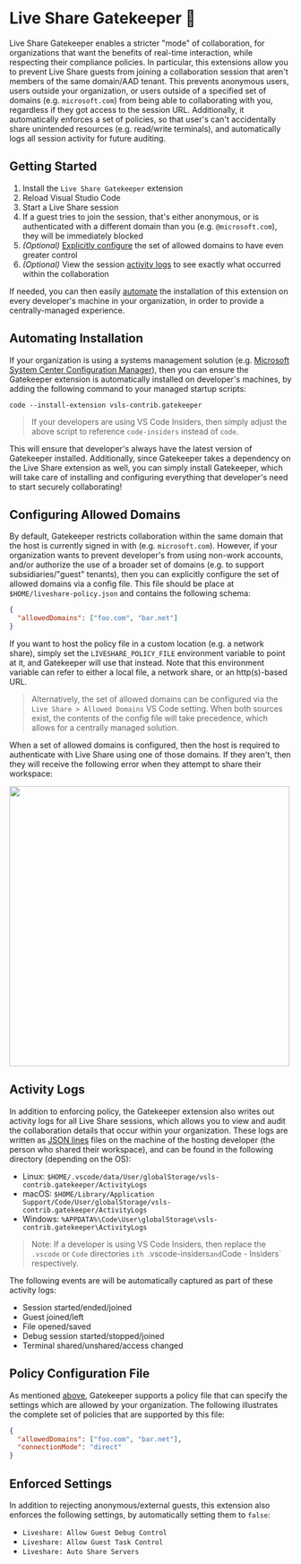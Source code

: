 # Live Share Gatekeeper 💂

Live Share Gatekeeper enables a stricter "mode" of collaboration, for organizations that want the benefits of real-time interaction, while respecting their compliance policies. In particular, this extensions allow you to prevent Live Share guests from joining a collaboration session that aren't members of the same domain/AAD tenant. This prevents anonymous users, users outside your organization, or users outside of a specified set of domains (e.g. `microsoft.com`) from being able to collaborating with you, regardless if they got access to the session URL. Additionally, it automatically enforces a set of policies, so that user's can't accidentally share unintended resources (e.g. read/write terminals), and automatically logs all session activity for future auditing.

## Getting Started

1. Install the `Live Share Gatekeeper` extension
1. Reload Visual Studio Code
1. Start a Live Share session
1. If a guest tries to join the session, that's either anonymous, or is authenticated with a different domain than you (e.g. `@microsoft.com`), they will be immediately blocked
1. _(Optional)_ [Explicitly configure](#configuring-allowed-domains) the set of allowed domains to have even greater control
1. _(Optional)_ View the session [activity logs](#activity-logs) to see exactly what occurred within the collaboration

If needed, you can then easily [automate](#automating-installation) the installation of this extension on every developer's machine in your organization, in order to provide a centrally-managed experience.

## Automating Installation

If your organization is using a systems management solution (e.g. [Microsoft System Center Configuration Manager](https://en.wikipedia.org/wiki/Microsoft_System_Center_Configuration_Manager)), then you can ensure the Gatekeeper extension is automatically installed on developer's machines, by adding the following command to your managed startup scripts:

```shell
code --install-extension vsls-contrib.gatekeeper
```

> If your developers are using VS Code Insiders, then simply adjust the above script to reference `code-insiders` instead of `code`.

This will ensure that developer's always have the latest version of Gatekeeper installed. Additionally, since Gatekeeper takes a dependency on the Live Share extension as well, you can simply install Gatekeeper, which will take care of installing and configuring everything that developer's need to start securely collaborating!

## Configuring Allowed Domains

By default, Gatekeeper restricts collaboration within the same domain that the host is currently signed in with (e.g. `microsoft.com`). However, if your organization wants to prevent developer's from using non-work accounts, and/or authorize the use of a broader set of domains (e.g. to support subsidiaries/"guest" tenants), then you can explicitly configure the set of allowed domains via a config file. This file should be place at `$HOME/liveshare-policy.json` and contains the following schema:

```json
{
  "allowedDomains": ["foo.com", "bar.net"]
}
```

If you want to host the policy file in a custom location (e.g. a network share), simply set the `LIVESHARE_POLICY_FILE` environment variable to point at it, and Gatekeeper will use that instead. Note that this environment variable can refer to either a local file, a network share, or an http(s)-based URL.

> Alternatively, the set of allowed domains can be configured via the `Live Share > Allowed Domains` VS Code setting. When both sources exist, the contents of the config file will take precedence, which allows for a centrally managed solution.

When a set of allowed domains is configured, then the host is required to authenticate with Live Share using one of those domains. If they aren't, then they will receive the following error when they attempt to share their workspace:

<img width="500px" src="https://user-images.githubusercontent.com/116461/86175551-66493f00-bad8-11ea-9f22-9fe90c478da9.png" />

## Activity Logs

In addition to enforcing policy, the Gatekeeper extension also writes out activity logs for all Live Share sessions, which allows you to view and audit the collaboration details that occur within your organization. These logs are written as [JSON lines](http://jsonlines.org/) files on the machine of the hosting developer (the person who shared their workspace), and can be found in the following directory (depending on the OS):

- Linux: `$HOME/.vscode/data/User/globalStorage/vsls-contrib.gatekeeper/ActivityLogs`
- macOS: `$HOME/Library/Application Support/Code/User/globalStorage/vsls-contrib.gatekeeper/ActivityLogs`
- Windows: `%APPDATA%\Code\User\globalStorage\vsls-contrib.gatekeeper\ActivityLogs`

> Note: If a developer is using VS Code Insiders, then replace the `.vscode` or `Code` directories `ith `.vscode-insiders`and`Code - Insiders` respectively.

The following events are will be automatically captured as part of these activity logs:

- Session started/ended/joined
- Guest joined/left
- File opened/saved
- Debug session started/stopped/joined
- Terminal shared/unshared/access changed

## Policy Configuration File

As mentioned [above](#configuring-allowed-domains), Gatekeeper supports a policy file that can specify the settings which are allowed by your organization. The following illustrates the complete set of policies that are supported by this file:

```json
{
  "allowedDomains": ["foo.com", "bar.net"],
  "connectionMode": "direct"
}
```

## Enforced Settings

In addition to rejecting anonymous/external guests, this extension also enforces the following settings, by automatically setting them to `false`:

- `Liveshare: Allow Guest Debug Control`
- `Liveshare: Allow Guest Task Control`
- `Liveshare: Auto Share Servers`
